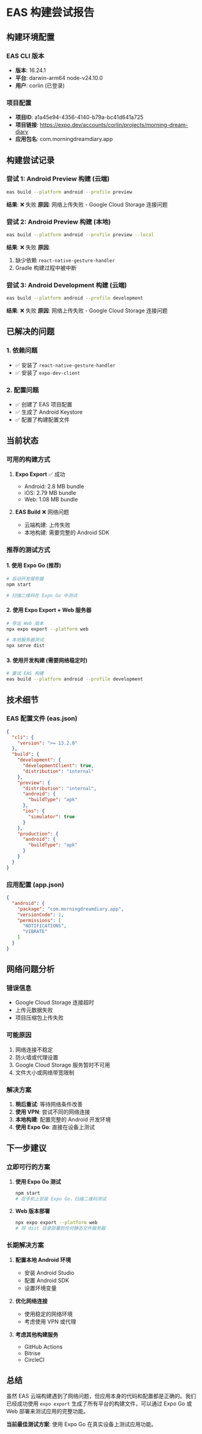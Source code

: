# EAS 构建尝试报告

## 构建环境配置

### EAS CLI 版本
- **版本**: 16.24.1
- **平台**: darwin-arm64 node-v24.10.0
- **用户**: corlin (已登录)

### 项目配置
- **项目ID**: a1a45e94-4356-4140-b79a-bc41d641a725
- **项目链接**: https://expo.dev/accounts/corlin/projects/morning-dream-diary
- **应用包名**: com.morningdreamdiary.app

## 构建尝试记录

### 尝试 1: Android Preview 构建 (云端)
```bash
eas build --platform android --profile preview
```
**结果**: ❌ 失败
**原因**: 网络上传失败 - Google Cloud Storage 连接问题

### 尝试 2: Android Preview 构建 (本地)
```bash
eas build --platform android --profile preview --local
```
**结果**: ❌ 失败
**原因**: 
1. 缺少依赖 `react-native-gesture-handler`
2. Gradle 构建过程中被中断

### 尝试 3: Android Development 构建 (云端)
```bash
eas build --platform android --profile development
```
**结果**: ❌ 失败
**原因**: 网络上传失败 - Google Cloud Storage 连接问题

## 已解决的问题

### 1. 依赖问题
- ✅ 安装了 `react-native-gesture-handler`
- ✅ 安装了 `expo-dev-client`

### 2. 配置问题
- ✅ 创建了 EAS 项目配置
- ✅ 生成了 Android Keystore
- ✅ 配置了构建配置文件

## 当前状态

### 可用的构建方式
1. **Expo Export** ✅ 成功
   - Android: 2.8 MB bundle
   - iOS: 2.79 MB bundle  
   - Web: 1.08 MB bundle

2. **EAS Build** ❌ 网络问题
   - 云端构建: 上传失败
   - 本地构建: 需要完整的 Android SDK

### 推荐的测试方式

#### 1. 使用 Expo Go (推荐)
```bash
# 启动开发服务器
npm start

# 扫描二维码在 Expo Go 中测试
```

#### 2. 使用 Expo Export + Web 服务器
```bash
# 导出 Web 版本
npx expo export --platform web

# 本地服务器测试
npx serve dist
```

#### 3. 使用开发构建 (需要网络稳定时)
```bash
# 重试 EAS 构建
eas build --platform android --profile development
```

## 技术细节

### EAS 配置文件 (eas.json)
```json
{
  "cli": {
    "version": ">= 13.2.0"
  },
  "build": {
    "development": {
      "developmentClient": true,
      "distribution": "internal"
    },
    "preview": {
      "distribution": "internal",
      "android": {
        "buildType": "apk"
      },
      "ios": {
        "simulator": true
      }
    },
    "production": {
      "android": {
        "buildType": "apk"
      }
    }
  }
}
```

### 应用配置 (app.json)
```json
{
  "android": {
    "package": "com.morningdreamdiary.app",
    "versionCode": 1,
    "permissions": [
      "NOTIFICATIONS",
      "VIBRATE"
    ]
  }
}
```

## 网络问题分析

### 错误信息
- Google Cloud Storage 连接超时
- 上传元数据失败
- 项目压缩包上传失败

### 可能原因
1. 网络连接不稳定
2. 防火墙或代理设置
3. Google Cloud Storage 服务暂时不可用
4. 文件大小或网络带宽限制

### 解决方案
1. **稍后重试**: 等待网络条件改善
2. **使用 VPN**: 尝试不同的网络连接
3. **本地构建**: 配置完整的 Android 开发环境
4. **使用 Expo Go**: 直接在设备上测试

## 下一步建议

### 立即可行的方案
1. **使用 Expo Go 测试**
   ```bash
   npm start
   # 在手机上安装 Expo Go，扫描二维码测试
   ```

2. **Web 版本部署**
   ```bash
   npx expo export --platform web
   # 将 dist 目录部署到任何静态文件服务器
   ```

### 长期解决方案
1. **配置本地 Android 环境**
   - 安装 Android Studio
   - 配置 Android SDK
   - 设置环境变量

2. **优化网络连接**
   - 使用稳定的网络环境
   - 考虑使用 VPN 或代理

3. **考虑其他构建服务**
   - GitHub Actions
   - Bitrise
   - CircleCI

## 总结

虽然 EAS 云端构建遇到了网络问题，但应用本身的代码和配置都是正确的。我们已经成功使用 `expo export` 生成了所有平台的构建文件，可以通过 Expo Go 或 Web 部署来测试应用的完整功能。

**当前最佳测试方案**: 使用 Expo Go 在真实设备上测试应用功能。